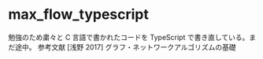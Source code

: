 # max_flow_typescript

勉強のため粛々と C 言語で書かれたコードを TypeScript で書き直している。まだ途中。
参考文献 [浅野 2017] グラフ・ネットワークアルゴリズムの基礎

